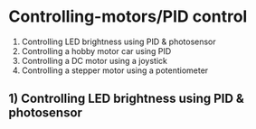 # Controlling-motors/PID control
1) Controlling LED brightness using PID & photosensor
2) Controlling a hobby motor car using PID
3) Controlling a DC motor using a joystick
4) Controlling a stepper motor using a potentiometer

## 1) Controlling LED brightness using PID & photosensor
